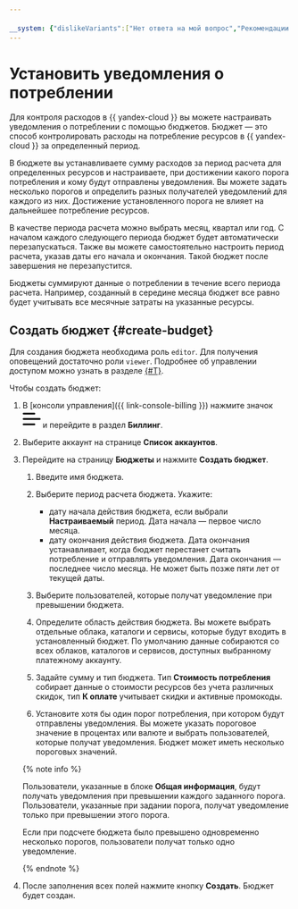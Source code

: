 ```yaml
---

__system: {"dislikeVariants":["Нет ответа на мой вопрос","Рекомендации не помогли","Содержание не соответствует заголовку","Другое"]}
---
```

# Установить уведомления о потреблении

Для контроля расходов в {{ yandex-cloud }} вы можете настраивать уведомления о потреблении с помощью бюджетов. Бюджет — это способ контролировать расходы на потребление ресурсов в {{ yandex-cloud }} за определенный период. 

В бюджете вы устанавливаете сумму расходов за период расчета для определенных ресурсов и настраиваете, при достижении какого порога потребления и кому будут отправлены уведомления. Вы можете задать несколько порогов и определить разных получателей уведомлений для каждого из них. Достижение установленного порога не влияет на дальнейшее потребление ресурсов. 

В качестве периода расчета можно выбрать месяц, квартал или год. С началом каждого следующего периода бюджет будет автоматически перезапускаться. Также вы можете самостоятельно настроить период расчета, указав даты его начала и окончания. Такой бюджет после завершения не перезапустится.

Бюджеты суммируют данные о потреблении в течение всего периода расчета. Например, созданный в середине месяца бюджет все равно будет учитывать все месячные затраты на указанные ресурсы. 

## Создать бюджет {#create-budget}

Для создания бюджета необходима роль `editor`. Для получения оповещений достаточно роли `viewer`. Подробнее об управлении доступом можно узнать в разделе [{#T}](../../iam/concepts/access-control/roles.md).

Чтобы создать бюджет:

1. В [консоли управления]({{ link-console-billing }}) нажмите значок ![image](../../_assets/ugly-sandwich.svg) и перейдите в раздел **Биллинг**.
1. Выберите аккаунт на странице **Список аккаунтов**.
1. Перейдите на страницу **Бюджеты** и нажмите **Создать бюджет**.
    1. Введите имя бюджета.
    1. Выберите период расчета бюджета. Укажите:

		* дату начала действия бюджета, если выбрали **Настраиваемый** период. Дата начала — первое число месяца.
		* дату окончания действия бюджета. Дата окончания устанавливает, когда бюджет перестанет считать потребление и отправлять уведомления. Дата окончания — последнее число месяца. Не может быть позже пяти лет от текущей даты.

    1. Выберите пользователей, которые получат уведомление при превышении бюджета.
    1. Определите область действия бюджета. Вы можете выбрать отдельные облака, каталоги и сервисы, которые будут входить в установленный бюджет. По умолчанию данные собираются со всех облаков, каталогов и сервисов, доступных выбранному платежному аккаунту. 
    1. Задайте сумму и тип бюджета. Тип **Стоимость потребления** собирает данные о стоимости ресурсов без учета различных скидок, тип **К оплате** учитывает скидки и активные промокоды.
    1. Установите хотя бы один порог потребления, при котором будут отправлены уведомления. Вы можете указать пороговое значение в процентах или валюте и выбрать пользователей, которые получат уведомления. Бюджет может иметь несколько пороговых значений.
   
   {% note info %}
   
   Пользователи, указанные в блоке **Общая информация**, будут получать уведомления при превышении каждого заданного порога. Пользователи, указанные при задании порога, получат уведомление только при превышении этого порога.
   
   Если при подсчете бюджета было превышено одновременно несколько порогов, пользователи получат только одно уведомление.
   
   {% endnote %}

1. После заполнения всех полей нажмите кнопку **Создать**. Бюджет будет создан.